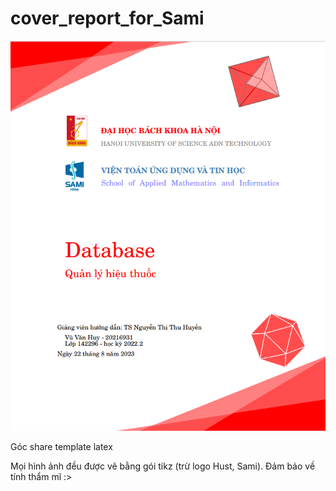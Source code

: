 # cover_report_for_Sami

![photo](https://github.com/huyvu15/cover_report_for_Sami/blob/main/cover.png)

Góc share template latex 

Mọi hình ảnh đều được vẽ bằng gói tikz (trừ logo Hust, Sami). Đảm bảo về tính thẩm mĩ :>